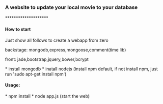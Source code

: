 <h3>
	A website to update your local movie to your database
</h3>
<p>
********************
</p>

<h4>
	How to start
</h4>
<p>Just show all follows to create a webapp from zero</p>
<p>backstage: mongodb,express,mongoose,comment(time lib)</p>
<p>front: jade,bootstrap,jquery,bower,bcrypt</p>
	* install mongodb
	* inatall nodejs (install npm default, if not install npm, just run 'sudo apt-get install npm')
<h4>
	Usage:
</h4>
	* npm install
	* node app.js (start the web)
